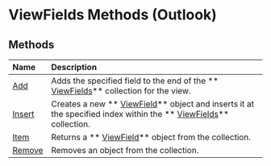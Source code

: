 
# ViewFields Methods (Outlook)

## Methods



|**Name**|**Description**|
|:-----|:-----|
| [Add](0bf96999-fdb8-d13c-6409-cee150a32c06.md)|Adds the specified field to the end of the  ** [ViewFields](2516faed-ed11-6cb3-ce9c-b6afa788e909.md)** collection for the view.|
| [Insert](a975a030-76c9-e877-8df7-601094998fd1.md)|Creates a new  ** [ViewField](997319f0-7ff3-a712-8484-2e442965e187.md)** object and inserts it at the specified index within the ** [ViewFields](2516faed-ed11-6cb3-ce9c-b6afa788e909.md)** collection.|
| [Item](5b7072b7-5f5e-2a39-1001-0b103a287a78.md)|Returns a  ** [ViewField](997319f0-7ff3-a712-8484-2e442965e187.md)** object from the collection.|
| [Remove](2cd98ed5-72a3-d7a8-319f-ecb936fee7d8.md)|Removes an object from the collection.|
